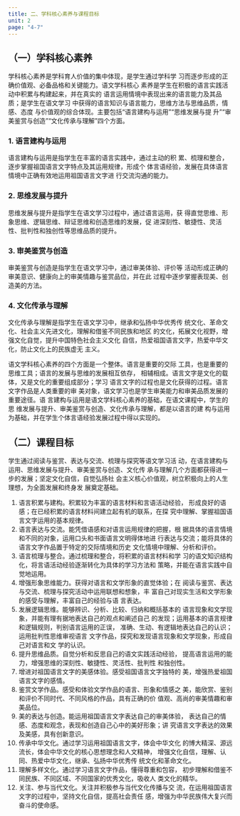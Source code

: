 ```yaml
---
title: 二、学科核心素养与课程目标
unit: 2
page: "4-7"
---
```


## （一）学科核心素养

学科核心素养是学科育人价值的集中体现，是学生通过学科学
习而逐步形成的正确价值观、必备品格和关键能力。语文学科核心
素养是学生在积极的语言实践活动中积累与构建起来，并在真实的
语言运用情境中表现出来的语言能力及其品质；是学生在语文学习
中获得的语言知识与语言能力，思维方法与思维品质，情感、态度
与价值观的综合体现。主要包括“语言建构与运用”“思维发展与提
升”“审美鉴赏与创造”“文化传承与理解”四个方面。

### 1. 语言建构与运用

语言建构与运用是指学生在丰富的语言实践中，通过主动的积
累、梳理和整合，逐步掌握祖国语言文字特点及其运用规律，形成个
体言语经验，发展在具体语言情境中正确有效地运用祖国语言文字进
行交流沟通的能力。

### 2. 思维发展与提升

思维发展与提升是指学生在语文学习过程中，通过语言运用，获
得直觉思维、形象思维、逻辑思维、辩证思维和创造思维的发展，促
进深刻性、敏捷性、灵活性、批判性和独创性等思维品质的提升。
<!-- 4 -->

### 3. 审美鉴赏与创造

审美鉴赏与创造是指学生在语文学习中，通过审美体验、评价等
活动形成正确的审美意识、健康向上的审美情趣与鉴赏品位，并在此
过程中逐步掌握表现美、创造美的方法。

### 4. 文化传承与理解

文化传承与理解是指学生在语文学习中，继承和弘扬中华优秀传
统文化、革命文化、社会主义先进文化，理解和借鉴不同民族和地区
的文化，拓展文化视野，增强文化自觉，提升中国特色社会主义文化
自信，热爱祖国语言文字，热爱中华文化，防止文化上的民族虚无
主义。

语文学科核心素养的四个方面是一个整体。语言是重要的交际
工具，也是重要的思维工具；语言的发展与思维的发展相互依存，
相辅相成。语言文字是文化的载体，又是文化的重要组成部分；学习
语言文字的过程也是文化获得的过程。语言文字作品是人类重要的审
美对象，语文学习也是学生审美能力和审美品质发展的重要途径。语
言建构与运用是语文学科核心素养的基础，在语文课程中，学生的思
维发展与提升、审美鉴赏与创造、文化传承与理解，都是以语言的建
构与运用为基础，并在学生个体言语经验发展过程中得以实现的。

## （二）课程目标

学生通过阅读与鉴赏、表达与交流、梳理与探究等语文学习活
动，在语言建构与运用、思维发展与提升、审美鉴赏与创造、文化传
承与理解几个方面都获得进一步的发展；坚定文化自信，自觉弘扬社
会主义核心价值观，树立积极向上的人生理想，为全面发展和终身发
展奠定基础。

1. 语言积累与建构。积累较为丰富的语言材料和言语活动经验，
    <!-- 5 -->
    形成良好的语感；在已经积累的语言材料间建立起有机的联系，在探
    究中理解、掌握祖国语言文字运用的基本规律。
2. 语言表达与交流。能凭借语感和对语言运用规律的把握，根
    据具体的语言情境和不同的对象，运用口头和书面语言文明得体地进
    行表达与交流；能将具体的语言文字作品置于特定的交际情境和历史
    文化情境中理解、分析和评价。
3. 语言梳理与整合。通过梳理和整合，将积累的语言材料和学
    习的语文知识结构化，将言语活动经验逐渐转化为具体的学习方法和
    策略，并能在语言实践中自觉地运用。
4. 增强形象思维能力。获得对语言和文学形象的直觉体验；在
    阅读与鉴赏、表达与交流、梳理与探究活动中运用联想和想象，丰
    富自己对现实生活和文学形象的感受与理解，丰富自己的经验与语
    言表达。
5. 发展逻辑思维。能够辨识、分析、比较、归纳和概括基本的
    语言现象和文学现象，并能有理有据地表达自己的观点和阐述自己
    的发现；运用基本的语言规律和逻辑规则，判别语言运用的正误，
    准确、生动、有逻辑地表达自己的认识；运用批判性思维审视语言
    文字作品，探究和发现语言现象和文学现象，形成自己对语言和文
    学的认识。
6. 提升思维品质。自觉分析和反思自己的语文实践活动经验，
    提高语言运用的能力，增强思维的深刻性、敏捷性、灵活性、批判性
    和独创性。
7. 增进对祖国语言文字的美感体验。感受祖国语言文字独特的
    美，增强热爱祖国语言文字的感情。
8. 鉴赏文学作品。感受和体验文学作品的语言、形象和情感之
    美，能欣赏、鉴别和评价不同时代、不同风格的作品，具有正确的价
    值观、高尚的审美情趣和审美品位。
9. 美的表达与创造。能运用祖国语言文字表达自己的审美体验，
    <!-- 6 -->
    表达自己的情感、态度和观念，表现和创造自己心中的美好形象；讲
    究语言文字表达的效果及美感，具有创新意识。
10. 传承中华文化。通过学习运用祖国语言文字，体会中华文化
    的博大精深、源远流长，体会中华文化的核心思想理念和人文精神，
    增强文化自信，理解、认同、热爱中华文化，继承、弘扬中华优秀传
    统文化和革命文化。
11. 理解多样文化。通过学习语言文字作品，懂得尊重和包容，
    初步理解和借鉴不同民族、不同区域、不同国家的优秀文化，吸收人
    类文化的精华。
12. 关注、参与当代文化。关注并积极参与当代文化传播与交
    流，在运用祖国语言文字的过程中，坚持文化自信，提高社会责任
    感，增强为中华民族伟大复兴而奋斗的使命感。

<!-- 7 -->
